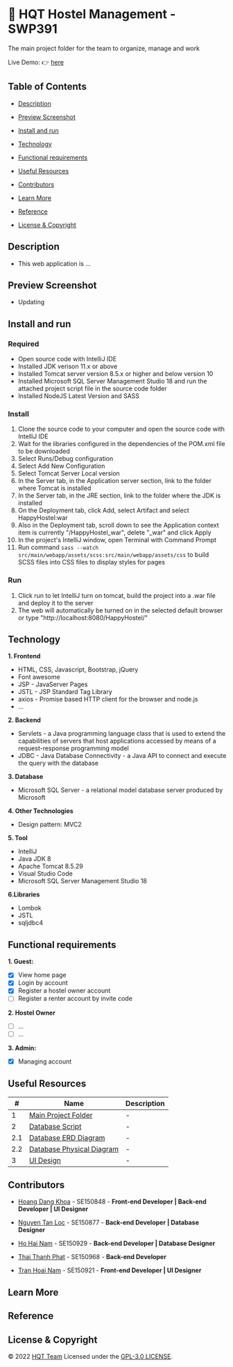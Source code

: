 # :star_struck: HQT Hostel Management - SWP391

The main project folder for the team to organize, manage and work

Live Demo: :point_right: [here]()

## Table of Contents

- [Description](#description)

- [Preview Screenshot](#preview-screenshot)

- [Install and run](#install-and-run)

- [Technology](#technology)

- [Functional requirements](#functional-requirements)

- [Useful Resources](#useful-resources)

- [Contributors](#contributors)

- [Learn More](#learn-more)

- [Reference](#reference)

- [License & Copyright](#license--copyright)

## Description

- This web application is ...

## Preview Screenshot

- Updating

## Install and run

### Required

- Open source code with IntelliJ IDE
- Installed JDK verison 11.x or above
- Installed Tomcat server version 8.5.x or higher and below version 10
- Installed Microsoft SQL Server Management Studio 18 and run the attached project script file in the source code folder
- Installed NodeJS Latest Version and SASS

### Install
1. Clone the source code to your computer and open the source code with IntelliJ IDE
2. Wait for the libraries configured in the dependencies of the POM.xml file to be downloaded
3. Select Runs/Debug configuration
4. Select Add New Configuration
5. Select Tomcat Server Local version
6. In the Server tab, in the Application server section, link to the folder where Tomcat is installed
7. In the Server tab, in the JRE section, link to the folder where the JDK is installed
8. On the Deployment tab, click Add, select Artifact and select HappyHostel:war
9. Also in the Deployment tab, scroll down to see the Application context item is currently "/HappyHostel_war", delete "_war" and click Apply
10. In the project's IntelliJ window, open Terminal with Command Prompt
11. Run command ``` sass --watch src/main/webapp/assets/scss:src/main/webapp/assets/css ``` to build SCSS files into CSS files to display styles for pages

### Run
1. Click run to let IntelliJ turn on tomcat, build the project into a .war file and deploy it to the server
2. The web will automatically be turned on in the selected default browser or type "http://localhost:8080/HappyHostel/"

## Technology

**1. Frontend**

- HTML, CSS, Javascript, Bootstrap, jQuery
- Font awesome
- JSP - JavaServer Pages
- JSTL - JSP Standard Tag Library
- axios - Promise based HTTP client for the browser and node.js
- ...

**2. Backend**

- Servlets - a Java programming language class that is used to extend the capabilities of servers that host applications accessed by means of a request-response programming model
- JDBC - Java Database Connectivity - a Java API to connect and execute the query with the database

**3. Database**

- Microsoft SQL Server - a relational model database server produced by Microsoft

**4. Other Technologies**

- Design pattern: MVC2

**5. Tool**

- IntelliJ
- Java JDK 8
- Apache Tomcat 8.5.29
- Visual Studio Code
- Microsoft SQL Server Management Studio 18

**6.Libraries**

- Lombok
- JSTL
- sqljdbc4
 
## Functional requirements

**1. Guest:**
- [x] View home page
- [x] Login by account
- [x] Register a hostel owner account
- [ ] Register a renter account by invite code

**2. Hostel Owner**
- [ ] ...
- [ ] ...

**3. Admin:**
- [x] Managing account

## Useful Resources

#| Name | Description
-| ---- | -----------
1| [Main Project Folder](https://github.com/HaiNam-FoodBoy/HappyHostel_SWP391_SUMMER2022) | -
2| [Database Script]() | -
2.1| [Database ERD Diagram](https://drive.google.com/file/d/1EWFwGAEFJI4Ijg2RoIbt_WtL_wtLur4R/view?usp=sharing) | -
2.2| [Database Physical Diagram]() | -
3| [UI Design](https://www.figma.com/file/2gRO4Afc88rHWHuuQlrR6g/Layout-Hostel?node-id=0%3A1) | -

## Contributors
- [Hoang Dang Khoa](https://github.com/khoahd7621) - SE150848 - **Front-end Developer | Back-end Developer | UI Designer**

- [Nguyen Tan Loc](https://github.com/ngntanloc) - SE150877 - **Back-end Developer | Database Designer**

- [Ho Hai Nam](https://github.com/HaiNam-FoodBoy) - SE150929 - **Back-end Developer | Database Designer**

- [Thai Thanh Phat](https://github.com/ttphats) - SE150968 - **Back-end Developer**

- [Tran Hoai Nam](https://github.com/namth1606) - SE150921 - **Front-end Developer | UI Designer**

## Learn More

## Reference

## License & Copyright

&copy; 2022 [HQT Team](https://github.com/HQT-Team) Licensed under the [GPL-3.0 LICENSE]().
